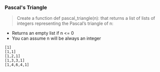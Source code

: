 ### Pascal's Triangle  
  
  
> Create a function def pascal_triangle(n): that returns a list of lists of integers representing the Pascal’s triangle of n:  
- Returns an empty list if n <= 0  
- You can assume n will be always an integer  

```
[1]  
[1,1]  
[1,2,1]  
[1,3,3,1]  
[1,4,6,4,1]  
```
